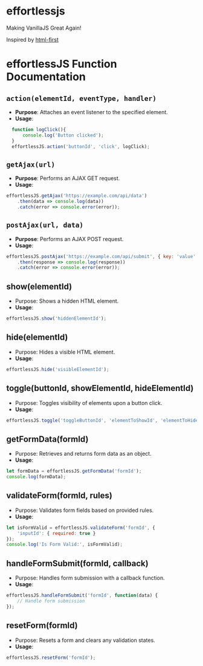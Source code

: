 # effortlessjs
Making VanillaJS Great Again!


Inspired by [html-first](https://html-first.com/)

# effortlessJS Function Documentation

## `action(elementId, eventType, handler)`
- **Purpose**: Attaches an event listener to the specified element.
- **Usage**:
```javascript
  function logClick(){
      console.log('Button clicked'); 
  }
  effortlessJS.action('buttonId', 'click', logClick);
```

## `getAjax(url)`
- **Purpose**: Performs an AJAX GET request.
- **Usage**:
```javascript
effortlessJS.getAjax('https://example.com/api/data')
    .then(data => console.log(data))
    .catch(error => console.error(error));
```

## `postAjax(url, data)`
- **Purpose**: Performs an AJAX POST request.
- **Usage**:
```javascript
effortlessJS.postAjax('https://example.com/api/submit', { key: 'value' })
    .then(response => console.log(response))
    .catch(error => console.error(error));
```

## show(elementId)
- Purpose: Shows a hidden HTML element.
- **Usage**:
```javascript
effortlessJS.show('hiddenElementId');
```

## hide(elementId)
- Purpose: Hides a visible HTML element.
- **Usage**:
```javascript
effortlessJS.hide('visibleElementId');
```

## toggle(buttonId, showElementId, hideElementId)
- Purpose: Toggles visibility of elements upon a button click.
- **Usage**:
```javascript
effortlessJS.toggle('toggleButtonId', 'elementToShowId', 'elementToHideId');
````

## getFormData(formId)
- Purpose: Retrieves and returns form data as an object.
- **Usage**:
```javascript
let formData = effortlessJS.getFormData('formId');
console.log(formData);
```

## validateForm(formId, rules)
- Purpose: Validates form fields based on provided rules.
- **Usage**:
```javascript
let isFormValid = effortlessJS.validateForm('formId', {
    'inputId': { required: true }
});
console.log('Is Form Valid:', isFormValid);
```

## handleFormSubmit(formId, callback)
- Purpose: Handles form submission with a callback function.
- **Usage**:
```javascript
effortlessJS.handleFormSubmit('formId', function(data) {
    // Handle form submission
});
```

## resetForm(formId)
- Purpose: Resets a form and clears any validation states.
- **Usage**:
```javascript
effortlessJS.resetForm('formId');
```


